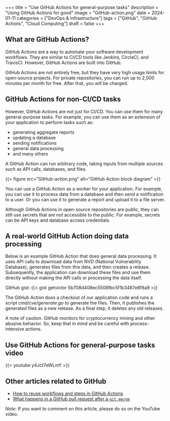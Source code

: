+++
title = "Use GitHub Actions for general-purpose tasks"
description = "Using GitHub Actions for good"
image = "GitHub-action.png"
date = 2024-01-11
categories = ["DevOps & Infrastructure"]
tags = ["GitHub", "GitHub Actions", "Cloud Computing"]
draft = false
+++

## What are GitHub Actions?

GitHub Actions are a way to automate your software development workflows. They are similar to CI/CD tools like Jenkins,
CircleCI, and TravisCI. However, GitHub Actions are built into GitHub.

GitHub Actions are not entirely free, but they have very high usage limits for open-source projects. For private
repositories, you can run up to 2,000 minutes per month for free. After that, you will be charged.

## GitHub Actions for non-CI/CD tasks

However, GitHub Actions are not just for CI/CD. You can use them for many general-purpose tasks. For example, you can
use them as an extension of your application to perform tasks such as:

- generating aggregate reports
- updating a database
- sending notifications
- general data processing
- and many others

A GitHub Action can run arbitrary code, taking inputs from multiple sources such as API calls, databases, and files.

{{< figure src="GitHub-action.png" alt="GitHub Action block diagram" >}}

You can use a GitHub Action as a worker for your application. For example, you can use it to process data from a
database and then send a notification to a user. Or you can use it to generate a report and upload it to a file server.

Although GitHub Actions in open-source repositories are public, they can still use secrets that are not accessible to
the public. For example, secrets can be API keys and database access credentials.

## A real-world GitHub Action doing data processing

Below is an example GitHub Action that does general data processing. It uses API calls to download data from NVD
(National Vulnerability Database), generates files from this data, and then creates a release. Subsequently, the
application can download these files and use them directly without making the API calls or processing the data itself.

GitHub gist: {{< gist getvictor 5b708d408ec5508fbc5f1b3487e8f8a9 >}}

The GitHub Action does a checkout of our application code and runs a script _cmd/cve/generate.go_ to generate the files.
Then, it publishes the generated files as a new release. As a final step, it deletes any old releases.

A note of caution. GitHub monitors for cryptocurrency mining and other abusive behavior. So, keep that in mind and be
careful with process-intensive actions.

## Use GitHub Actions for general-purpose tasks video

{{< youtube y4Jct7eWLmY >}}

## Other articles related to GitHub

- [How to reuse workflows and steps in GitHub Actions](../github-reusable-workflows-and-steps/)
- [What happens in a GitHub pull request after a `git merge`](../git-merges-and-pull-requests/)

_Note:_ If you want to comment on this article, please do so on the YouTube video.
